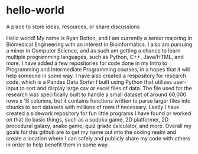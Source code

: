 # hello-world
A place to store ideas, resources, or share discussions

Hello world! My name is Ryan Bolton, and I am currently a senior majoring in Biomedical Engineering with an interest in Bioinformatics. I also am pursuing a minor in Computer Science, and as such am getting a chance to learn multiple programming languages, such as Python, C++, Java/HTML, and more. 
I have added a few repositories for code done in my Intro to Programming and Intermediate Programming courses, in a hopes that it will help someone in some way. 
I have also created a respository for research code, which is a Pandas Data Sorter I built using Python that utilizes user-input to sort and display large csv or excel files of data. The file used for the research was specifically built to handle a small dataset of around 60,000 rows x 18 columns, but it contains functions written to parse larger files into chunks to sort datasets with millions of rows if necessary. 
Lastly I have created a sidework repository for fun little programs I have found or worked on that do basic things, such as a sudoku game, 2D platformer, 2D procedural galaxy, snake game, quiz grade calculator, and more. 
Overall my goals for this github are to get my name out into the coding realm and create a location where I can safely and publicly share my code with others in order to help benefit them in some way. 

